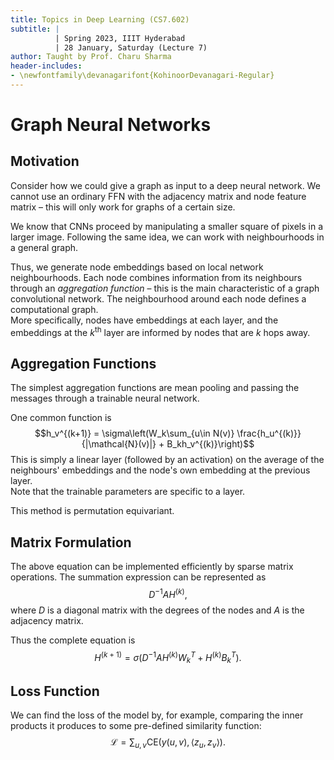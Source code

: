 ```yaml
---
title: Topics in Deep Learning (CS7.602)
subtitle: |
          | Spring 2023, IIIT Hyderabad
          | 28 January, Saturday (Lecture 7)
author: Taught by Prof. Charu Sharma
header-includes:
- \newfontfamily\devanagarifont{KohinoorDevanagari-Regular}
---
```


# Graph Neural Networks
## Motivation
Consider how we could give a graph as input to a deep neural network. We cannot use an ordinary FFN with the adjacency matrix and node feature matrix – this will only work for graphs of a certain size.

We know that CNNs proceed by manipulating a smaller square of pixels in a larger image. Following the same idea, we can work with neighbourhoods in a general graph.

Thus, we generate node embeddings based on local network neighbourhoods. Each node combines information from its neighbours through an *aggregation function* – this is the main characteristic of a graph convolutional network. The neighbourhood around each node defines a computational graph.  
More specifically, nodes have embeddings at each layer, and the embeddings at the $k^\text{th}$ layer are informed by nodes that are $k$ hops away.

## Aggregation Functions
The simplest aggregation functions are mean pooling and passing the messages through a trainable neural network.

One common function is
$$h_v^{(k+1)} = \sigma\left(W_k\sum_{u\in N(v)} \frac{h_u^{(k)}}{|\mathcal{N}(v)|} + B_kh_v^{(k)}\right)$$
This is simply a linear layer (followed by an activation) on the average of the neighbours' embeddings and the node's own embedding at the previous layer.  
Note that the trainable parameters are specific to a layer.

This method is permutation equivariant.

## Matrix Formulation
The above equation can be implemented efficiently by sparse matrix operations. The summation expression can be represented as
$$D^{-1}AH^{(k)},$$
where $D$ is a diagonal matrix with the degrees of the nodes and $A$ is the adjacency matrix.

Thus the complete equation is
$$H^{(k+1)} = \sigma(D^{-1}AH^{(k)}W_k^T + H^{(k)}B_k^T).$$

## Loss Function
We can find the loss of the model by, for example, comparing the inner products it produces to some pre-defined similarity function:
$$\mathcal{L} = \sum_{u, v}\text{CE}(y(u,v), \langle z_u, z_v \rangle).$$